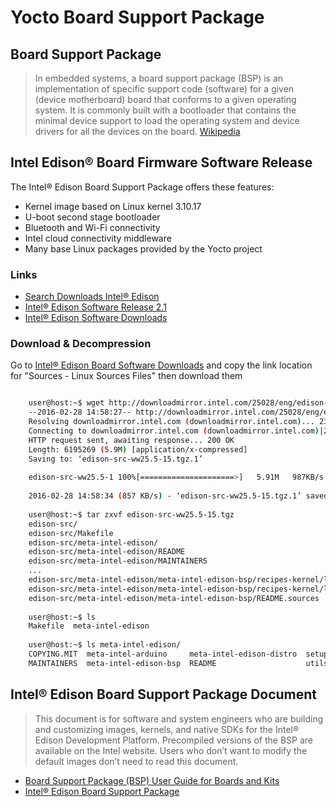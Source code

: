 # Yocto Board Support Package

## Board Support Package

> In embedded systems, a board support package (BSP) is an implementation of specific support code (software) for a given (device motherboard) board that conforms to a given operating system. It is commonly built with a bootloader that contains the minimal device support to load the operating system and device drivers for all the devices on the board. [Wikipedia](https://en.wikipedia.org/wiki/Board_support_package)

## Intel Edison® Board Firmware Software Release

The Intel® Edison Board Support Package offers these features:

- Kernel image based on Linux kernel 3.10.17
- U-boot second stage bootloader
- Bluetooth and Wi-Fi connectivity
- Intel cloud connectivity middleware
- Many base Linux packages provided by the Yocto project

### Links

- [Search Downloads Intel® Edison](https://downloadcenter.intel.com/search?keyword=edison)
- [Intel® Edison Software Release 2.1](https://downloadcenter.intel.com/download/24910/Intel-Edison-Software-Release-2-1)
- [Intel® Edison Software Downloads](https://software.intel.com/en-us/iot/hardware/edison/downloads)
 
### Download & Decompression

Go to [Intel® Edison Board Software Downloads](https://software.intel.com/en-us/iot/hardware/edison/downloads)
and copy the link location for "Sources - Linux Sources Files" then download them

```sh

    user@host:~$ wget http://downloadmirror.intel.com/25028/eng/edison-src-ww25.5-15.tgz
    --2016-02-28 14:58:27-- http://downloadmirror.intel.com/25028/eng/edison-src-ww25.5-15.tgz
    Resolving downloadmirror.intel.com (downloadmirror.intel.com)... 23.216.208.166
    Connecting to downloadmirror.intel.com (downloadmirror.intel.com)|23.216.208.166|:80... connected.
    HTTP request sent, awaiting response... 200 OK
    Length: 6195269 (5.9M) [application/x-compressed]
    Saving to: ‘edison-src-ww25.5-15.tgz.1’
    
    edison-src-ww25.5-1 100%[=====================>]   5.91M   987KB/s   in 7.1s   
    
    2016-02-28 14:58:34 (857 KB/s) - ‘edison-src-ww25.5-15.tgz.1’ saved [6195269/6195269]
    
    user@host:~$ tar zxvf edison-src-ww25.5-15.tgz 
    edison-src/
    edison-src/Makefile
    edison-src/meta-intel-edison/
    edison-src/meta-intel-edison/README
    edison-src/meta-intel-edison/MAINTAINERS
    ...
    edison-src/meta-intel-edison/meta-intel-edison-bsp/recipes-kernel/linux/files/upstream_to_edison.patch
    edison-src/meta-intel-edison/meta-intel-edison-bsp/recipes-kernel/linux/files/defconfig
    edison-src/meta-intel-edison/meta-intel-edison-bsp/README.sources
    
    user@host:~$ ls
    Makefile  meta-intel-edison
    
    user@host:~$ ls meta-intel-edison/
    COPYING.MIT  meta-intel-arduino     meta-intel-edison-distro  setup.sh
    MAINTAINERS  meta-intel-edison-bsp  README                    utils
```

## Intel® Edison Board Support Package Document

> This document is for software and system engineers who are building and customizing images, kernels, and native SDKs for the Intel® Edison Development Platform. Precompiled versions of the BSP are available on the Intel
website. Users who don’t want to modify the default images don’t need to read this document.

- [Board Support Package (BSP) User Guide for Boards and Kits](http://www.intel.com/content/www/us/en/support/boards-and-kits/000005616.html)
- [Intel® Edison Board Support Package](http://download.intel.com/support/edison/sb/edisonbsp_ug_331188005.pdf)
